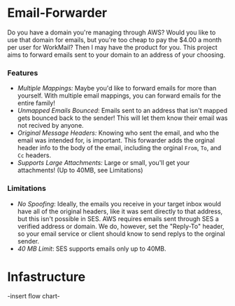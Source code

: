 # Email-Forwarder
Do you have a domain you're managing through AWS? Would you like to use that domain for emails, but you're too cheap to pay the $4.00 a month per user for WorkMail? Then I may have the product for you.
This project aims to forward emails sent to your domain to an address of your choosing.

### Features
 * *Multiple Mappings:* Maybe you'd like to forward emails for more than yourself. With multiple email mappings, you can forward emails for the entire family!
 * *Unmapped Emails Bounced*: Emails sent to an address that isn't mapped gets bounced back to the sender! This will let them know their email was not recived by anyone.
 * *Original Message Headers:* Knowing who sent the email, and who the email was intended for, is important. This forwarder adds the orginal header info to the body of the email, including the orginal `From`, `To`, and `Cc` headers.
 * *Supports Large Attachments:* Large or small, you'll get your attachments! (Up to 40MB, see Limitations)

### Limitations
  * *No Spoofing*: Ideally, the emails you receive in your target inbox would have all of the original headers, like it was sent directly to that address, but this isn't possible in SES. AWS requires emails sent through SES a verified address or domain. We do, however, set the "Reply-To" header, so your email service or client should know to send replys to the orginal sender.
  * *40 MB Limit*: SES supports emails only up to 40MB.

# Infastructure
-insert flow chart-
